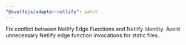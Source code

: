 ```yaml
---
"@sveltejs/adapter-netlify": patch
---
```


Fix conflict between Netlify Edge Functions and Netlify Identity. Avoid unnecessary Netlify edge function invocations for static files.
